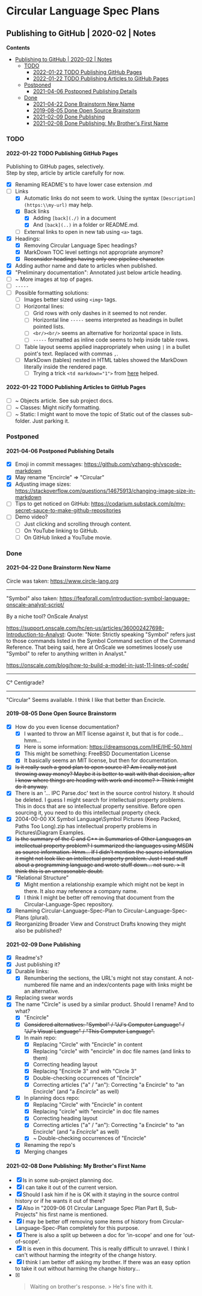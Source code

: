 Circular Language Spec Plans
============================

Publishing to GitHub | 2020-02 | Notes
--------------------------------------

__Contents__

- [Publishing to GitHub | 2020-02 | Notes](#publishing-to-github--2020-02--notes)
    - [TODO](#todo)
        - [2022-01-22 TODO Publishing GitHub Pages](#2022-01-22-todo-publishing-github-pages)
        - [2022-01-22 TODO Publishing Articles to GitHub Pages](#2022-01-22-todo-publishing-articles-to-github-pages)
    - [Postponed](#postponed)
        - [2021-04-06 Postponed Publishing Details](#2021-04-06-postponed-publishing-details)
    - [Done](#done)
        - [2021-04-22 Done Brainstorm New Name](#2021-04-22-done-brainstorm-new-name)
        - [2019-08-05 Done Open Source Brainstorm](#2019-08-05-done-open-source-brainstorm)
        - [2021-02-09 Done Publishing](#2021-02-09-done-publishing)
        - [2021-02-08 Done Publishing: My Brother's First Name](#2021-02-08-done-publishing-my-brothers-first-name)

### TODO

#### 2022-01-22 TODO Publishing GitHub Pages

Publishing to GitHub pages, selectively.  
Step by step, article by article carefully for now.

- [x] Renaming README's to have lower case extension .md
- [ ] Links
    - [x] Automatic links do not seem to work. Using the syntax `[Description](https:\\my-url)` may help.
    - [x] Back links
        - [x] Adding `[back](./)` in a document
        - [x] And `[back](..)` in a folder or README.md.
    - [ ] External links to open in new tab using `<a>` tags.
- [x] Headings:
    - [x] Removing Circular Language Spec headings?
    - [x] MarkDown TOC level settings not appropriate anymore?
    - [x] ~~Reconsider headings having only one pipeline character.~~
- [x] Adding author name and date to articles when published.
- [x] "Preliminary documentation": Annotated just below article heading.
- [ ] ~ More images at top of pages.
- [ ] `-----`
- [ ] Possible formatting solutions:
    - [ ] Images better sized using `<img>` tags.
    - [ ] Horizontal lines:
        - [ ] Grid rows with only dashes in it seemed to not render.
        - [ ] Horizontal line `-----` seems interpreted as headings in bullet pointed lists.
        - [ ] `<br/><br/>` seems an alternative for horizontal space in lists.
        - [ ] `-----` formatted as inline code seems to help inside table rows.
    - [ ] Table layout seems applied inappropriately when using `|` in a bullet point's text. Replaced with commas `,`.
    - [ ] MarkDown (tables) nested in HTML tables showed the MarkDown literally inside the rendered page.
        - [ ] Trying a trick `<td markdown="1">` from <a href="https://stackoverflow.com/questions/15917463/embedding-markdown-in-jekyll-html" target="_blank">here</a> helped.

#### 2022-01-22 TODO Publishing Articles to GitHub Pages

- [ ] ~ Objects article. See sub project docs.
- [ ] ~ Classes: Might nicify formatting.
- [ ] ~ Static: I might want to move the topic of Static out of the classes sub-folder. Just parking it.

### Postponed

#### 2021-04-06 Postponed Publishing Details

- [x] Emoji in commit messages: https://github.com/yzhang-gh/vscode-markdown
- [x] May rename "Encircle" => "Circular"
- [x] Adjusting image sizes: https://stackoverflow.com/questions/14675913/changing-image-size-in-markdown
- [ ] Tips to get noticed on GitHub: https://codarium.substack.com/p/my-secret-sauce-to-make-github-repositories
- [ ] Demo video?
    - [ ] Just clicking and scrolling through content.
    - [ ] On YouTube linking to GitHub.
    - [ ] On GitHub linked a YouTube movie.

### Done

#### 2021-04-22 Done Brainstorm New Name

Circle was taken:
https://www.circle-lang.org

-----

"Symbol" also taken:
https://feaforall.com/introduction-symbol-language-onscale-analyst-script/

By a niche tool?
OnScale Analyst

https://support.onscale.com/hc/en-us/articles/360002427698-Introduction-to-Analyst:
Quote: "Note: Strictly speaking "Symbol" refers just to those commands listed in the Symbol Command section of the Command Reference. That being said, here at OnScale we sometimes loosely use "Symbol" to refer to anything written in Analyst."

https://onscale.com/blog/how-to-build-a-model-in-just-11-lines-of-code/

-----

C°
Centigrade?

-----

"Circular"
Seems available.
I think I like that better than Encircle.

#### 2019-08-05 Done Open Source Brainstorm

- [x] How do you even license documentation?
    - [x] I wanted to throw an MIT license against it, but that is for code... hmm...
    - [x] Here is some information: <https://dreamsongs.com/IHE/IHE-50.html> 
    - [x] This might be something: FreeBSD Documentation License
    - [x] It basically seems an MIT license, but then for documentation.
- [x] ~~Is it really such a good plan to open source it? Am I really not just throwing away money? Maybe it is better to wait with that decision, after I know where things are heading with work and income? > Think I might do it anyway.~~
- [x] There is an '... IPC Parse.doc' text in the source control history. It should be deleted. I guess I might search for intellectual property problems. This in docs that are so intellectual property sensitive. Before open sourcing it, you need to do this intellectual property check.
- [x] 2004-00-00 XX    Symbol Language\Symbol Pictures (Keep Packed, Paths Too Long).zip has intellectual property problems in Pictures\Diagram Examples.
- [x] ~~Is the summary of the C and C++ in Summaries of Other Languages an intellectual property problem? I summarized the languages using MSDN as source information. Hmm... If I didn't mention the source information it might not look like an intellectual property problem. Just I read stuff about a programming language and wrote stuff down... not sure. > It think this is an unreasonable doubt.~~
- [x] "Relational Structure"
    - [x] Might mention a relationship example which might not be kept in there. It also may reference a company name.
    - [x] I think I might be better off removing that document from the Circular-Language-Spec repository.
- [x] Renaming Circular-Language-Spec-Plan to Circular-Language-Spec-Plans (plural).
- [x] Reorganizing Broader View and Construct Drafts knowing they might also be published?

#### 2021-02-09 Done Publishing

- [x] Readme's?
- [x] Just publishing it?
- [x] Durable links:
    - [x] Renumbering the sections, the URL's might not stay constant. A not-numbered file name and an index/contents page with links might be an alternative.
- [x] Replacing swear words
- [x] The name "Circle" is used by a similar product. Should I rename? And to what?
    - [x] "Encircle"
    - [x] ~~Considered alternatives: "Symbol" / "JJ's Computer Language" / "JJ's Visual Language" / "This Computer Language".~~
    - [x] In main repo:
        - [x] Replacing "Circle" with "Encircle" in content
        - [x] Replacing "circle" with "encircle" in doc file names (and links to them)
        - [X] Correcting heading layout
        - [x] Replacing "Encircle 3" and with "Circle 3"
        - [x] Double-checking occurrences of "Encircle"
        - [x] Correcting articles ("a" / "an"): Correcting "a Encircle" to "an Encircle" (and "a *Encircle*" as well)
    - [x] In planning docs repo:
        - [x] Replacing "Circle" with "Encircle" in content
        - [x] Replacing "circle" with "encircle" in doc file names
        - [x] Correcting heading layout
        - [x] Correcting articles ("a" / "an"): Correcting "a Encircle" to "an Encircle" (and "a *Encircle*" as well)
        - [x] ~ Double-checking occurrences of "Encircle"
    - [x] Renaming the repo's
    - [x] Merging changes

#### 2021-02-08 Done Publishing: My Brother's First Name

- [x] Is in some sub-project planning doc.
- [x] I can take it out of the current version.
- [x] Should I ask him if he is OK with it staying in the source control history or if he wants it out of there?
- [x] Also in "2009-06 01 Circular Language Spec Plan Part B, Sub-Projects" his first name is mentioned.
- [x] I may be better off removing some items of history from Circular-Language-Spec-Plan completely for this purpose.
- [x] There is also a split up between a doc for 'in-scope' and one for 'out-of-scope'.
- [x] It is even in this document. This is really difficult to unravel. I think I can't without harming the integrity of the change history.
- [x] I think I am better off asking my brother. If there was an easy option to take it out without harming the change history...
- [x] > Waiting on brother's response. > He's fine with it.
